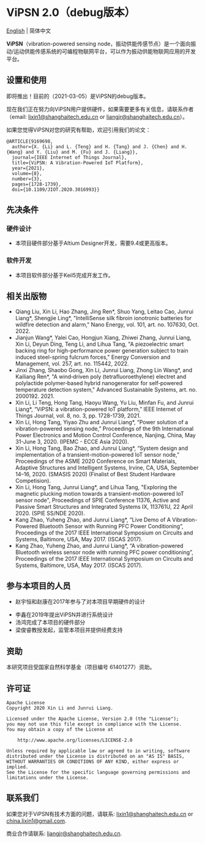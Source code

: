 # ViPSN 2.0（debug版本）

[English](./README.md) | 简体中文

**ViPSN**（vibration-powered sensing node，振动供能传感节点）是一个面向振动/运动供能传感系统的可编程物联网平台，可以作为振动供能物联网应用的开发平台。

<!-- ## 系统概况 -->

<!-- ## 项目结构 -->

<!--ViPSN为用户提供了振动供能物联网应用开发平台所需要的软硬件资源，整个系统具备良好的可重构性，基于我们提供的资料，用户可根据自己的需求进行个性化定制。ViPSN由四大部分组成：* **EEU**：-->


## 设置和使用

即将推出！目前的（2021-03-05）是ViPSN的debug版本。

现在我们正在努力向ViPSN用户提供硬件，如果需要更多有关信息，请联系作者（email: lixin1@shanghaitech.edu.cn or liangjr@shanghaitech.edu.cn）。

如果您觉得ViPSN对您的研究有帮助，欢迎引用我们的论文：

```
@ARTICLE{9169698,
  author={X. {Li} and L. {Teng} and H. {Tang} and J. {Chen} and H. {Wang} and Y. {Liu} and M. {Fu} and J. {Liang}},
  journal={IEEE Internet of Things Journal}, 
  title={ViPSN: A Vibration-Powered IoT Platform}, 
  year={2021},
  volume={8},
  number={3},
  pages={1728-1739},
  doi={10.1109/JIOT.2020.3016993}}
```

## 先决条件

### 硬件设计

* 本项目硬件部分基于Altium Designer开发，需要9.4或更高版本。

### 软件开发
* 本项目软件部分基于Keil5完成开发工作。

<!-- ### Software Provided 

In **EGU** and **ETU** folders, this project provides the [Audio](./VSU/Audio/Example) file, which is played by resonant speaker. [AudioGenerator](./VSU/Audio/AudioGenerator.m) can be edited to generate a stable audio wave and . Also, the 3D model file is provided. More details are shown in [VSU README.md](./VSU/README.md).

In **EEU** folder, here are four types circuit model, SEH, self-power P-SSHI, self-power SECE, self-power S-SSHI.

In **EMU** folder, here is a PCB file.

In **EUU** folder, this project provides the [Transmitter Part](.\EUU\software\EUU_trans\examples) and [Receive Part](.\EUU\software\Receiver). And [PCB file](.\EUU\pcb) is also included.  -->

## 相关出版物
- Qiang Liu, Xin Li, Hao Zhang, Jing Ren*, Shuo Yang, Leitao Cao, Junrui Liang*, Shengjie Ling*, "IntelliSense silk fibroin ionotronic batteries for wildfire detection and alarm," Nano Energy, vol. 101, art. no. 107630, Oct. 2022.
- Jianjun Wang*, Yalei Cao, Hongjun Xiang, Zhiwei Zhang, Junrui Liang, Xin Li, Deyun Ding, Teng Li, and Lihua Tang, "A piezoelectric smart backing ring for high-performance power generation subject to train induced steel-spring fulcrum forces," Energy Conversion and Management, vol. 257, art. no. 115442, 2022.
- Jinxi Zhang, Shaobo Gong, Xin Li, Junrui Liang, Zhong Lin Wang*, and Kailiang Ren*, "A wind‐driven poly (tetrafluoroethylene) electret and polylactide polymer‐based hybrid nanogenerator for self‐powered temperature detection system," Advanced Sustainable Systems, art. no. 2000192. 2021.
- Xin Li, Li Teng, Hong Tang, Haoyu Wang, Yu Liu, Minfan Fu, and Junrui Liang*, “ViPSN: a vibration-powered IoT platform,” IEEE Internet of Things Journal, vol. 8, no. 3, pp. 1728-1739, 2021.
- Xin Li, Hong Tang, Yiyao Zhu and Junrui Liang*, “Power solution of a vibration-powered sensing node,” Proceedings of the 9th International Power Electronics and Motion Control Conference, Nanjing, China, May 31-June 3, 2020. (IPEMC - ECCE Asia 2020).
- Xin Li, Hong Tang, Bao Zhao, and Junrui Liang*, “System design and implementation of a transient-motion-powered IoT sensor node,” Proceedings of the ASME 2020 Conference on Smart Materials, Adaptive Structures and Intelligent Systems, Irvine, CA, USA, September 14–16, 2020. (SMASIS 2020) (Finalist of Best Student Hardware Competision).
- Xin Li, Hong Tang, Junrui Liang*, and Lihua Tang, "Exploring the magnetic plucking motion towards a transient-motion-powered IoT sensor node", Proceedings of SPIE Conference 11376, Active and Passive Smart Structures and Integrated Systems IX, 113761U, 22 April 2020. (SPIE SS/NDE 2020).
- Kang Zhao, Yuheng Zhao, and Junrui Liang*, “Live Demo of A Vibration-Powered Bluetooth Sensor with Running PFC Power Conditioning”, Proceedings of the 2017 IEEE International Symposium on Circuits and Systems, Baltimore, USA, May 2017. (ISCAS 2017).
- Kang Zhao, Yuheng Zhao, and Junrui Liang*, “A vibration-powered Bluetooth wireless sensor node with running PFC power conditioning”, Proceedings of the 2017 IEEE International Symposium on Circuits and Systems, Baltimore, USA, May 2017. (ISCAS 2017).

## 参与本项目的人员

* 赵宇恒和赵康在2017年参与了对本项目早期硬件的设计

- 李鑫在2019年提出ViPSN并进行系统设计
- 汤鸿完成了本项目的硬件部分
- 梁俊睿教授发起，监管本项目并提供经费支持

## 资助

本研究项目受国家自然科学基金（项目编号 61401277）资助。

## 许可证

```
Apache License
Copyright 2020 Xin Li and Junrui Liang.

Licensed under the Apache License, Version 2.0 (the "License");
you may not use this file except in compliance with the License.
You may obtain a copy of the License at

    http://www.apache.org/licenses/LICENSE-2.0

Unless required by applicable law or agreed to in writing, software
distributed under the License is distributed on an "AS IS" BASIS,
WITHOUT WARRANTIES OR CONDITIONS OF ANY KIND, either express or implied.
See the License for the specific language governing permissions and
limitations under the License.
```

## 联系我们

如果您对于ViPSN有技术方面的问题，请联系: lixin1@shanghaitech.edu.cn or china.lixin1@gmail.com.

商业合作请联系: liangjr@shanghaitech.edu.cn.
